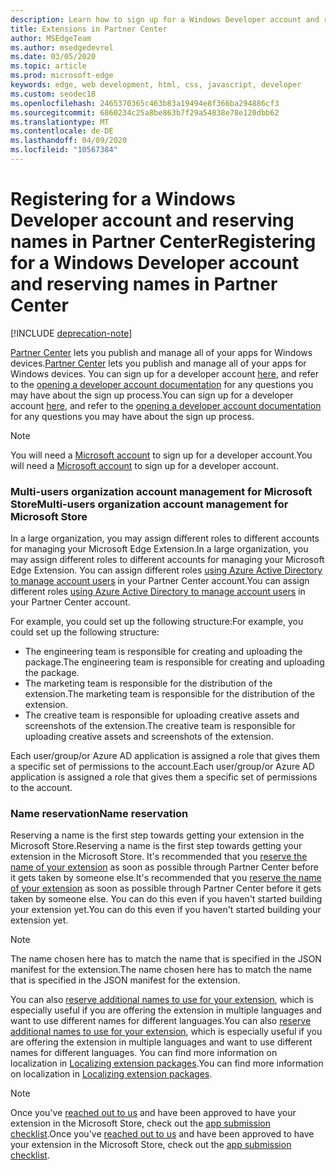 ```yaml
---
description: Learn how to sign up for a Windows Developer account and reserve a name for your Microsoft Edge extension.
title: Extensions in Partner Center
author: MSEdgeTeam
ms.author: msedgedevrel
ms.date: 03/05/2020
ms.topic: article
ms.prod: microsoft-edge
keywords: edge, web development, html, css, javascript, developer
ms.custom: seodec18
ms.openlocfilehash: 2465370365c463b83a19494e8f366ba294886cf3
ms.sourcegitcommit: 6860234c25a8be863b7f29a54838e78e120dbb62
ms.translationtype: MT
ms.contentlocale: de-DE
ms.lasthandoff: 04/09/2020
ms.locfileid: "10567384"
---
```

# <span data-ttu-id="45980-104">Registering for a Windows Developer account and reserving names in Partner Center</span><span class="sxs-lookup"><span data-stu-id="45980-104">Registering for a Windows Developer account and reserving names in Partner Center</span></span>  

[!INCLUDE [deprecation-note](../../includes/deprecation-note.md)]  

<span data-ttu-id="45980-105">[Partner Center](https://partner.microsoft.com/dashboard) lets you publish and manage all of your apps for Windows devices.</span><span class="sxs-lookup"><span data-stu-id="45980-105">[Partner Center](https://partner.microsoft.com/dashboard) lets you publish and manage all of your apps for Windows devices.</span></span> <span data-ttu-id="45980-106">You can sign up for a developer account [here](https://developer.microsoft.com/store/register), and refer to the [opening a developer account documentation](https://docs.microsoft.com/windows/uwp/publish/opening-a-developer-account) for any questions you may have about the sign up process.</span><span class="sxs-lookup"><span data-stu-id="45980-106">You can sign up for a developer account [here](https://developer.microsoft.com/store/register), and refer to the [opening a developer account documentation](https://docs.microsoft.com/windows/uwp/publish/opening-a-developer-account) for any questions you may have about the sign up process.</span></span>
> [!NOTE]
> <span data-ttu-id="45980-107">You will need a [Microsoft account](https://login.live.com/) to sign up for a developer account.</span><span class="sxs-lookup"><span data-stu-id="45980-107">You will need a [Microsoft account](https://login.live.com/) to sign up for a developer account.</span></span>

### <span data-ttu-id="45980-108">Multi-users organization account management for Microsoft Store</span><span class="sxs-lookup"><span data-stu-id="45980-108">Multi-users organization account management for Microsoft Store</span></span>  

<span data-ttu-id="45980-109">In a large organization, you may assign different roles to different accounts for managing your Microsoft Edge Extension.</span><span class="sxs-lookup"><span data-stu-id="45980-109">In a large organization, you may assign different roles to different accounts for managing your Microsoft Edge Extension.</span></span> <span data-ttu-id="45980-110">You can assign different roles [using Azure Active Directory to manage account users](https://msdn.microsoft.com/windows/uwp/publish/manage-account-users) in your Partner Center account.</span><span class="sxs-lookup"><span data-stu-id="45980-110">You can assign different roles [using Azure Active Directory to manage account users](https://msdn.microsoft.com/windows/uwp/publish/manage-account-users) in your Partner Center account.</span></span>

<span data-ttu-id="45980-111">For example, you could set up the following structure:</span><span class="sxs-lookup"><span data-stu-id="45980-111">For example, you could set up the following structure:</span></span>
- <span data-ttu-id="45980-112">The engineering team is responsible for creating and uploading the package.</span><span class="sxs-lookup"><span data-stu-id="45980-112">The engineering team is responsible for creating and uploading the package.</span></span>
- <span data-ttu-id="45980-113">The marketing team is responsible for the distribution of the extension.</span><span class="sxs-lookup"><span data-stu-id="45980-113">The marketing team is responsible for the distribution of the extension.</span></span>
- <span data-ttu-id="45980-114">The creative team is responsible for uploading creative assets and screenshots of the extension.</span><span class="sxs-lookup"><span data-stu-id="45980-114">The creative team is responsible for uploading creative assets and screenshots of the extension.</span></span>

<span data-ttu-id="45980-115">Each user/group/or Azure AD application is assigned a role that gives them a specific set of permissions to the account.</span><span class="sxs-lookup"><span data-stu-id="45980-115">Each user/group/or Azure AD application is assigned a role that gives them a specific set of permissions to the account.</span></span>

### <span data-ttu-id="45980-116">Name reservation</span><span class="sxs-lookup"><span data-stu-id="45980-116">Name reservation</span></span>

<span data-ttu-id="45980-117">Reserving a name is the first step towards getting your extension in the Microsoft Store.</span><span class="sxs-lookup"><span data-stu-id="45980-117">Reserving a name is the first step towards getting your extension in the Microsoft Store.</span></span>
<span data-ttu-id="45980-118">It's recommended that you [reserve the name of your extension](/windows/uwp/publish/create-your-app-by-reserving-a-name) as soon as possible through Partner Center before it gets taken by someone else.</span><span class="sxs-lookup"><span data-stu-id="45980-118">It's recommended that you [reserve the name of your extension](/windows/uwp/publish/create-your-app-by-reserving-a-name) as soon as possible through Partner Center before it gets taken by someone else.</span></span> <span data-ttu-id="45980-119">You can do this even if you haven't started building your extension yet.</span><span class="sxs-lookup"><span data-stu-id="45980-119">You can do this even if you haven't started building your extension yet.</span></span>

> [!NOTE]
> <span data-ttu-id="45980-120">The name chosen here has to match the name that is specified in the JSON manifest for the extension.</span><span class="sxs-lookup"><span data-stu-id="45980-120">The name chosen here has to match the name that is specified in the JSON manifest for the extension.</span></span> 

<span data-ttu-id="45980-121">You can also [reserve additional names to use for your extension](https://msdn.microsoft.com/windows/uwp/publish/manage-app-names), which is especially useful if you are offering the extension in multiple languages and want to use different names for different languages.</span><span class="sxs-lookup"><span data-stu-id="45980-121">You can also [reserve additional names to use for your extension](https://msdn.microsoft.com/windows/uwp/publish/manage-app-names), which is especially useful if you are offering the extension in multiple languages and want to use different names for different languages.</span></span> <span data-ttu-id="45980-122">You can find more information on localization in [Localizing extension packages](./localizing-extension-packages.md).</span><span class="sxs-lookup"><span data-stu-id="45980-122">You can find more information on localization in [Localizing extension packages](./localizing-extension-packages.md).</span></span>

> [!NOTE]
> <span data-ttu-id="45980-123">Once you've [reached out to us](https://aka.ms/extension-request) and have been approved to have your extension in the Microsoft Store, check out the [app submission checklist](https://docs.microsoft.com/windows/uwp/publish/app-submissions).</span><span class="sxs-lookup"><span data-stu-id="45980-123">Once you've [reached out to us](https://aka.ms/extension-request) and have been approved to have your extension in the Microsoft Store, check out the [app submission checklist](https://docs.microsoft.com/windows/uwp/publish/app-submissions).</span></span>
